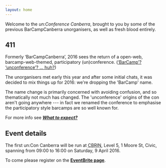 ```yaml
---
layout: home
---
```


Welcome to the *un:Conference Canberra*, brought to you by some of the previous BarCampCanberra unorganisers, as well as fresh blood entirely.

## 411

Formerly ‘BarCampCanberra’, 2016 sees the return of a open-web, barcamp-web-themed, participatory (un)conference. ([‘BarCamp’? ‘unconference’? … huh?](/expectations/#history))

The unorganisers met early this year and after some initial chats, it was decided to mix things up for 2016: we're dropping the 'BarCamp' name.

The name change is primarily concerned with avoiding confusion, and so thematically not much has changed. The 'unconference' origins of the con aren't going anywhere --- in fact we renamed the conference to emphasise the participatory style barcamps are so well known for.

For more info see [**_What to expect?_**](/expectations)

## Event details

The first un:Con Canberra will be run at <abbr title="Canberra Innovation Network">CBRIN</abbr>, Level 5, 1 Moore St, Civic, spanning from 09:00 to 16:00 on Saturday, 9 April 2016.

To come please register on the [**EventBrite page**](https://www.eventbrite.com.au/e/unconference-canberra-2016-registration-22076928688).
